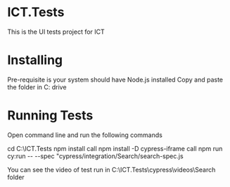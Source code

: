 # ICT.Tests
This is the UI tests project for ICT

# Installing
Pre-requisite is your system should have Node.js installed 
Copy and paste the folder in C: drive 

# Running Tests
Open command line and run the following commands

cd C:\ICT.Tests
npm install
call npm install -D cypress-iframe
call npm run cy:run -- --spec "cypress/integration/Search/search-spec.js

You can see the video of test run in C:\ICT.Tests\cypress\videos\Search folder 

